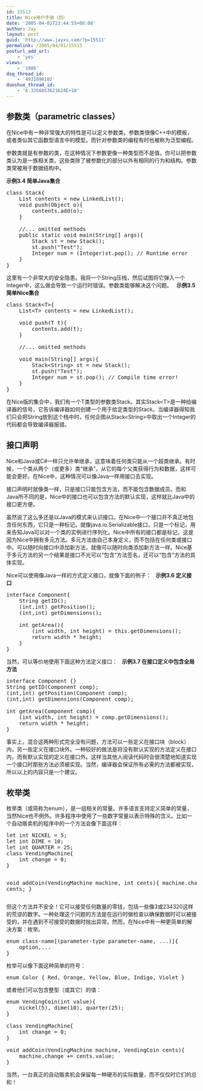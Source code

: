 ```yaml
---
id: 15513
title: Nice用户手册（四）
date: '2005-04-01T23:44:55+08:00'
author: Jay
layout: post
guid: 'http://www.jayxu.com/?p=15513'
permalink: /2005/04/01/15513
posturl_add_url:
    - 'yes'
views:
    - '1986'
dsq_thread_id:
    - '4931890102'
duoshuo_thread_id:
    - '6.3356053621624E+18'
---
```


<h2>参数类（parametric classes）</h2>
在Nice中有一种非常强大的特性是可以定义参数类。参数类很像C++中的模板，或者类似其它函数型语言中的模型。而针对参数类的编程有时也被称为泛型编程。

参数类就是有参数的类，在这种情况下参数更像一种类型而不是值。你可以把参数类认为是一族相关类，这些类除了被参数化的部分以外有相同的行为和结构。参数类常被用于数据结构中。

<strong>示例3.4 简单Java集合</strong>
<pre class="lang:java decode:1 " >class Stack{
    List contents = new LinkedList();
    void push(Object o){
        contents.add(o);
    }

    //... omitted methods
    public static void main(String[] args){
        Stack st = new Stack();
        st.push("Test");
        Integer num = (Integer)st.pop(); // Runtime error
    }
}</pre>
这里有一个非常大的安全隐患。我将一个String压栈，然后试图将它弹入一个Integer中，这么做会导致一个运行时错误。参数类能够解决这个问题。
&nbsp;
<strong>示例3.5 简单Nice集合</strong>
<pre class="lang:java decode:1 " >class Stack&lt;T&gt;{
    List&lt;T&gt; contents = new LinkedList();

    void push(T t){
        contents.add(t);
    }

    //... omitted methods

    void main(String[] args){
        Stack&lt;String&gt; st = new Stack();
        st.push("Test");
        Integer num = st.pop(); // Compile time error!
    }
}</pre>
在Nice版的集合中，我们有一个T类型的参数类Stack。其实Stack&lt;T&gt;是一种给编译器的信号，它告诉编译器如何创建一个用于给定类型的Stack。当编译器得知我们只会把String放到这个栈中时，任何企图从Stack&lt;String&gt;中取出一个Integer的代码都会导致编译器报错。
&nbsp;
<h2>接口声明</h2>
Nice和Java或C#一样只允许单继承，这意味着任何类只能从一个超类继承。有时候，一个类从两个（或更多）类“继承”，从它的每个父类获得行为和数据，这样可能会更好。在Nice中，这种情况可以像Java一样用接口去实现。

接口声明时就像类一样，只是接口只能包含方法，而不能包含数据成员。而和Java所不同的是，Nice中的接口也可以包含方法的默认实现，这样就比Java中的接口更方便。

虽然说了这么多还是以Java的模式来认识接口。在Nice中一个接口并不真正地包含任何东西，它只是一种标记。就像java.io.Serializable接口，只是一个标记，用来告知Java可以对一个类的实例进行序列化。Nice中所有的接口都是标记，这是因为Nice中拥有多元方法。多元方法由自己本身定义，而不包括在任何类或接口中。可以随时向接口中添加新方法，就像可以随时向类添加新方法一样。Nice基于多元方法的另一个结果是接口不光可以“包含”方法签名，还可以“包含”方法的具体实现。

Nice可以使用像Java一样的方式定义接口，就像下面的例子：
&nbsp;
<strong>示例3.6 定义接口</strong>
<pre class="lang:java decode:1 " >interface Component{
    String getID();
    (int,int) getPosition();
    (int,int) getDimensions();

    int getArea(){
        (int width, int height) = this.getDimensions();
        return width * height;
    }
}</pre>
当然，可以等价地使用下面这种方法定义接口：
&nbsp;
<strong>示例3.7 在接口定义中包含全局方法</strong>
<pre class="lang:java decode:1 " >interface Component {}
String getID(Component comp);
(int,int) getPosition(Component comp);
(int,int) getDimensions(Component comp);

int getArea(Component comp){
    (int width, int height) = comp.getDimensions();
    return width * height;
}</pre>
事实上，混合这两种形式完全没有问题，方法可以一些定义在接口块（block）内，另一些定义在接口块外。一种较好的做法是将没有默认实现的方法定义在接口内，而有默认实现的定义在接口外。这样当其他人阅读代码时会很清楚地知道实现一个接口时那些方法必须被实现。当然，编译器会保证所有必需的方法都被实现，所以以上的内容只是一个建议。
&nbsp;
<h2>枚举类</h2>
枚举类（或简称为enum），是一组相关的常量。许多语言支持定义简单的常量，当然Nice也不例外。许多程序中使用了一些数字常量以表示特殊的含义。比如一个自动贩卖机的程序中的一个方法会像下面这样：
<pre class="lang:java decode:1 " >let int NICKEL = 5;
let int DIME = 10;
let int QUARTER = 25;
class VendingMachine{
    int change = 0;
}

void addCoin(VendingMachine machine, int cents){
    machine.change += cents;
}</pre>
但这个方法并不安全！它可以接受任何数量的零钱，包括一些像3或234320这样的荒谬的数字。一种处理这个问题的方法是在运行时做检查以确保数据时可以被接受的，并在遇到不可接受的数据时抛出异常。然而，在Nice中有一种更简单的解决方案：枚举。
<pre class="lang:java decode:1 " >enum class-name[(parameter-type parameter-name, ...)]{
    option,...
}</pre>
枚举可以像下面这种简单的符号：
<pre class="lang:java decode:1 " >enum Color { Red, Orange, Yellow, Blue, Indigo, Violet }
</pre>
或者他们可以包含整型（或其它）的值：
<pre class="lang:java decode:1 " >enum VendingCoin(int value){
    nickel(5), dime(10), quarter(25);
}

class VendingMachine{
    int change = 0;
}

void addCoin(VendingMachine machine, VendingCoin cents){
    machine.change += cents.value;
}</pre>
当然，一台真正的自动贩卖机会保留每一种硬币的实际数量，而不仅仅时它们的总和！
